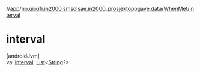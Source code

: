 //[app](../../../index.md)/[no.uio.ifi.in2000.smsolsae.in2000_prosjektoppgave.data](../index.md)/[WhenMet](index.md)/[interval](interval.md)

# interval

[androidJvm]\
val [interval](interval.md): [List](https://kotlinlang.org/api/latest/jvm/stdlib/kotlin.collections/-list/index.html)&lt;[String](https://kotlinlang.org/api/latest/jvm/stdlib/kotlin/-string/index.html)?&gt;

